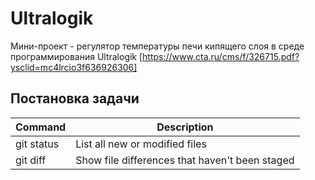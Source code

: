 # Ultralogik

Мини-проект - регулятор температуры печи кипящего слоя в среде программирования Ultralogik [https://www.cta.ru/cms/f/326715.pdf?ysclid=mc4lrcio3f636926306]

## Постановка задачи
 Command | Description |
| --- | --- |
| git status | List all new or modified files |
| git diff | Show file differences that haven't been staged |
